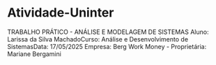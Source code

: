 # Atividade-Uninter
TRABALHO PRÁTICO - ANÁLISE E MODELAGEM DE SISTEMAS  Aluno: Larissa da Silva MachadoCurso: Análise e Desenvolvimento de SistemasData: 17/05/2025 Empresa: Berg Work Money - Proprietária: Mariane Bergamini
